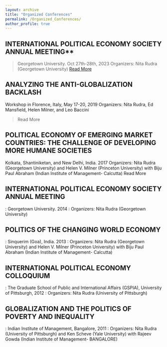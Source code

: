```yaml
---
layout: archive
title: "Organized Conferences"
permalink: /Organized_Conferences/
author_profile: true
---
```


<!-- {% if site.author.googlescholar %}
  <div class="wordwrap">You can also find my articles on <a href="{{site.author.googlescholar}}">my Google Scholar profile</a>.</div>
{% endif %} -->


## INTERNATIONAL POLITICAL ECONOMY SOCIETY ANNUAL MEETING**
> Georgetown University. Oct 27th-28th, 2023
> Organizers: Nita Rudra (Georgetown University)
> [Read More](https://www.internationalpoliticaleconomysociety.org/past-conferences/2023) 

## ANALYZING THE ANTI-GLOBALIZATION BACKLASH

Workshop in Florence, Italy, May 17-20, 2019
Organizers: Nita Rudra, Ed Mansfield, Helen Milner, and Leo Baccini
> Read More

## POLITICAL ECONOMY OF EMERGING MARKET COUNTRIES: THE CHALLENGE OF DEVELOPING MORE HUMANE SOCIETIES

Kolkata, Shantiniketan, and New Delhi, India. 2017
Organizers: Nita Rudra (Georgetown University) and Helen V. Milner (Princeton University) with Biju Paul Abraham (Indian Institute of Management- Calcutta)
Read More

## INTERNATIONAL POLITICAL ECONOMY SOCIETY ANNUAL MEETING

:   Georgetown University. 2014
:   Organizers: Nita Rudra (Georgetown University)


## POLITICS OF THE CHANGING WORLD ECONOMY

:   Sinquerim (Goa), India. 2013
:   Organizers: Nita Rudra (Georgetown University) and Helen V. Milner (Princeton University) with Biju Paul Abraham (Indian Institute of Management- Calcutta)


## INTERNATIONAL POLITICAL ECONOMY COLLOQUIUM

:   The Graduate School of Public and International Affairs (GSPIA), University of Pittsburgh, 2012
:   Organizers: Nita Rudra (University of Pittsburgh)


## GLOBALIZATION AND THE POLITICS OF POVERTY AND INEQUALITY

:   Indian Institute of Management, Bangalore, 2011
:   Organizers: Nita Rudra (University of Pittsburgh) and Ken Scheve (Yale University) with Rajeev Gowda (Indian Institute of Management- BANGALORE)


